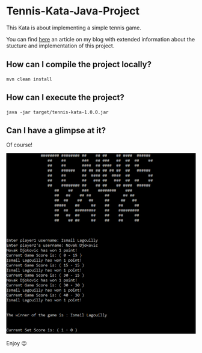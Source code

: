 # Tennis-Kata-Java-Project

This Kata is about implementing a simple tennis game. 

You can find [here](https://www.blog.ismaillagouilly.com/tennis-kata-my-implementation-in-java-of-the-tennis-kata) an article on my blog with extended information about the stucture and implementation of this project.

## How can I compile the project locally?

```
mvn clean install
```

## How can I execute the project?

```
java -jar target/tennis-kata-1.0.0.jar
```

## Can I have a glimpse at it?

Of course!

<img src="KATA-tennis-screenshot.PNG"/>

Enjoy 😉
